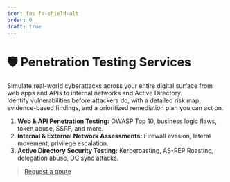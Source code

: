 ```yaml
---
icon: fas fa-shield-alt
order: 0
draft: true
---
```


# 🛡️ Penetration Testing Services
Simulate real-world cyberattacks across your entire digital surface from web apps and APIs to internal networks and Active Directory.  
Identify vulnerabilities before attackers do, with a detailed risk map, evidence-based findings, and a prioritized remediation plan you can act on.
1. **Web & API Penetration Testing:** OWASP Top 10, business logic flaws, token abuse, SSRF, and more.  
2. **Internal & External Network Assessments:** Firewall evasion, lateral movement, privilege escalation.  
3. **Active Directory Security Testing:** Kerberoasting, AS-REP Roasting, delegation abuse, DC sync attacks.  
> [Request a qoute](mailto:bericontraster@gmail.com)




